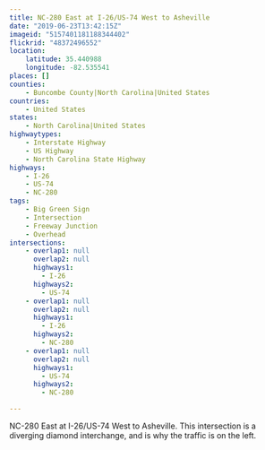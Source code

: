 ```yaml
---
title: NC-280 East at I-26/US-74 West to Asheville
date: "2019-06-23T13:42:15Z"
imageid: "5157401181188344402"
flickrid: "48372496552"
location:
    latitude: 35.440988
    longitude: -82.535541
places: []
counties:
    - Buncombe County|North Carolina|United States
countries:
    - United States
states:
    - North Carolina|United States
highwaytypes:
    - Interstate Highway
    - US Highway
    - North Carolina State Highway
highways:
    - I-26
    - US-74
    - NC-280
tags:
    - Big Green Sign
    - Intersection
    - Freeway Junction
    - Overhead
intersections:
    - overlap1: null
      overlap2: null
      highways1:
        - I-26
      highways2:
        - US-74
    - overlap1: null
      overlap2: null
      highways1:
        - I-26
      highways2:
        - NC-280
    - overlap1: null
      overlap2: null
      highways1:
        - US-74
      highways2:
        - NC-280

---
```

NC-280 East at I-26/US-74 West to Asheville.  This intersection is a diverging diamond interchange, and is why the traffic is on the left.